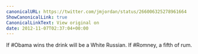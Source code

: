 ```yaml
---
canonicalURL: https://twitter.com/jmjordan/status/266006325278961664
ShowCanonicalLink: true
CanonicalLinkText: View original on
date: 2012-11-07T02:37:04+00:00
---
```

If #Obama wins the drink will be a White Russian. If #Romney, a fifth of rum.